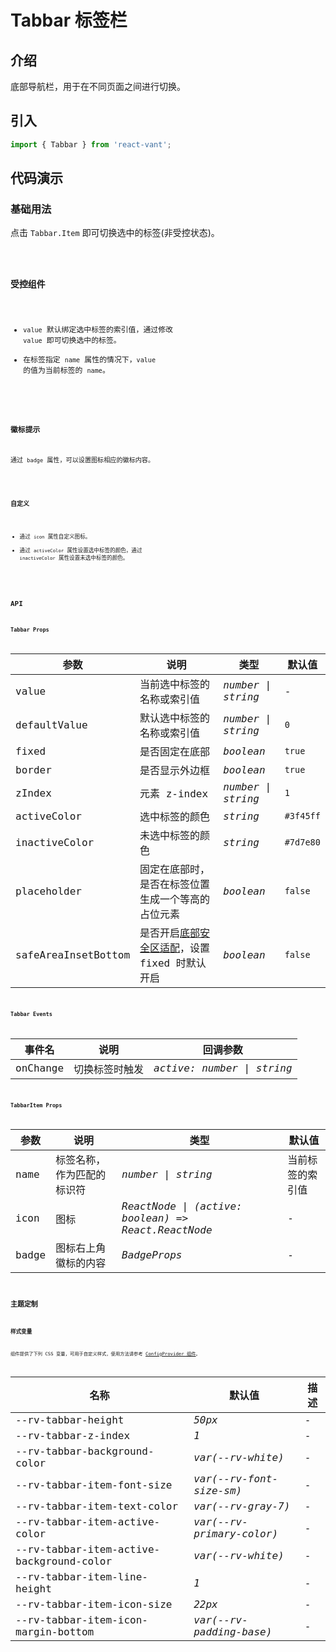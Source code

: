 # Tabbar 标签栏

## 介绍

底部导航栏，用于在不同页面之间进行切换。

## 引入

```js
import { Tabbar } from 'react-vant';
```

## 代码演示

### 基础用法

点击 `Tabbar.Item` 即可切换选中的标签(非受控状态)。

<code title="基础用法" src="./demo/base.tsx" />

### 受控组件

- `value` 默认绑定选中标签的索引值，通过修改 `value` 即可切换选中的标签。
- 在标签指定 `name` 属性的情况下，`value` 的值为当前标签的 `name`。

<code title="受控组件" src="./demo/control.tsx" />

### 徽标提示

通过 `badge` 属性，可以设置图标相应的徽标内容。

<code title="徽标提示" src="./demo/badge.tsx" />

### 自定义

- 通过 `icon` 属性自定义图标。
- 通过 `activeColor` 属性设置选中标签的颜色，通过 `inactiveColor` 属性设置未选中标签的颜色。

<code title="自定义" src="./demo/custom.tsx" />

## API

### Tabbar Props

| 参数 | 说明 | 类型 | 默认值 |
| --- | --- | --- | --- |
| value | 当前选中标签的名称或索引值 | _number \| string_ | - |
| defaultValue | 默认选中标签的名称或索引值 | _number \| string_ | `0` |
| fixed | 是否固定在底部 | _boolean_ | `true` |
| border | 是否显示外边框 | _boolean_ | `true` |
| zIndex | 元素 z-index | _number \| string_ | `1` |
| activeColor | 选中标签的颜色 | _string_ | `#3f45ff` |
| inactiveColor | 未选中标签的颜色 | _string_ | `#7d7e80` |
| placeholder | 固定在底部时，是否在标签位置生成一个等高的占位元素 | _boolean_ | `false` |
| safeAreaInsetBottom | 是否开启[底部安全区适配](/guide/advanced-usage)，设置 fixed 时默认开启 | _boolean_ | `false` |

### Tabbar Events

| 事件名   | 说明           | 回调参数                   |
| -------- | -------------- | -------------------------- |
| onChange | 切换标签时触发 | _active: number \| string_ |

### TabbarItem Props

| 参数 | 说明 | 类型 | 默认值 |
| --- | --- | --- | --- |
| name | 标签名称，作为匹配的标识符 | _number \| string_ | 当前标签的索引值 |
| icon | 图标 | _ReactNode \| (active: boolean) => React.ReactNode_ | - |
| badge | 图标右上角徽标的内容 | _BadgeProps_ | - |

## 主题定制

### 样式变量

组件提供了下列 CSS 变量，可用于自定义样式，使用方法请参考 [ConfigProvider 组件](/components/config-provider)。

| 名称                                     | 默认值                    | 描述 |
| ---------------------------------------- | ------------------------- | ---- |
| --rv-tabbar-height                       | _50px_                    | -    |
| --rv-tabbar-z-index                      | _1_                       | -    |
| --rv-tabbar-background-color             | _var(--rv-white)_         | -    |
| --rv-tabbar-item-font-size               | _var(--rv-font-size-sm)_  | -    |
| --rv-tabbar-item-text-color              | _var(--rv-gray-7)_        | -    |
| --rv-tabbar-item-active-color            | _var(--rv-primary-color)_ | -    |
| --rv-tabbar-item-active-background-color | _var(--rv-white)_         | -    |
| --rv-tabbar-item-line-height             | _1_                       | -    |
| --rv-tabbar-item-icon-size               | _22px_                    | -    |
| --rv-tabbar-item-icon-margin-bottom      | _var(--rv-padding-base)_  | -    |
